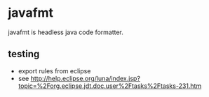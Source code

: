 # javafmt

javafmt is headless java code formatter.

## testing

 * export rules from eclipse
  * see http://help.eclipse.org/luna/index.jsp?topic=%2Forg.eclipse.jdt.doc.user%2Ftasks%2Ftasks-231.htm


